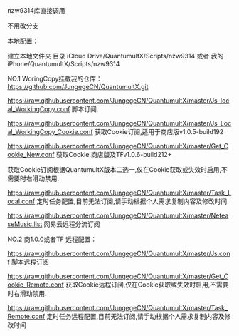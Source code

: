 nzw9314库直接调用


不用改分支


本地配置：

建立本地文件夹 目录 iCloud Drive/QuantumultX/Scripts/nzw9314 或者 我的iPhone/QuantumultX/Scripts/nzw9314

NO.1  WoringCopy挂载我的仓库：https://github.com/JungegeCN/QuantumultX.git

https://raw.githubusercontent.com/JungegeCN/QuantumultX/master/Js_local_WorkingCopy.conf 脚本订阅.

https://raw.githubusercontent.com/JungegeCN/QuantumultX/master/Js_Local_WorkingCopy_Cookie.conf 获取Cookie订阅,适用于商店版v1.0.5-build192

https://raw.githubusercontent.com/JungegeCN/QuantumultX/master/Get_Cookie_New.conf 获取Cookie,商店版及TFv1.0.6-build212+

获取Cookie订阅根据QuantumultX版本二选一,仅在Cookie获取或失效时启用,不需要时右滑动禁用.

https://raw.githubusercontent.com/JungegeCN/QuantumultX/master/Task_Local.conf 定时任务配置,目前无法订阅,请手动根据个人需求复制内容及修改时间.

https://raw.githubusercontent.com/JungegeCN/QuantumultX/master/NeteaseMusic.list  网易云远程分流订阅










NO.2  商1.0.0或者TF 远程配置：

https://raw.githubusercontent.com/JungegeCN/QuantumultX/master/Js.conf 脚本远程订阅

https://raw.githubusercontent.com/JungegeCN/QuantumultX/master/Get_Cookie_Remote.conf 获取Cookie远程订阅,仅在Cookie获取或失效时启用,不需要时右滑动禁用.

https://raw.githubusercontent.com/JungegeCN/QuantumultX/master/Task_Remote.conf 定时任务远程配置,目前无法订阅,请手动根据个人需求复制内容及修改时间
